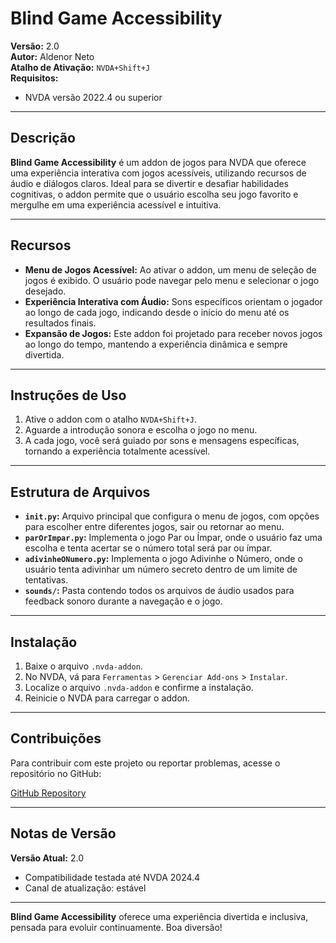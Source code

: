 # Blind Game Accessibility

**Versão:** 2.0  
**Autor:** Aldenor Neto  
**Atalho de Ativação:** `NVDA+Shift+J`  
**Requisitos:**  
- NVDA versão 2022.4 ou superior

---

## Descrição
**Blind Game Accessibility** é um addon de jogos para NVDA que oferece uma experiência interativa com jogos acessíveis, utilizando recursos de áudio e diálogos claros. Ideal para se divertir e desafiar habilidades cognitivas, o addon permite que o usuário escolha seu jogo favorito e mergulhe em uma experiência acessível e intuitiva.

---

## Recursos
- **Menu de Jogos Acessível:** Ao ativar o addon, um menu de seleção de jogos é exibido. O usuário pode navegar pelo menu e selecionar o jogo desejado.
- **Experiência Interativa com Áudio:** Sons específicos orientam o jogador ao longo de cada jogo, indicando desde o início do menu até os resultados finais.
- **Expansão de Jogos:** Este addon foi projetado para receber novos jogos ao longo do tempo, mantendo a experiência dinâmica e sempre divertida.

---

## Instruções de Uso
1. Ative o addon com o atalho `NVDA+Shift+J`.
2. Aguarde a introdução sonora e escolha o jogo no menu.
3. A cada jogo, você será guiado por sons e mensagens específicas, tornando a experiência totalmente acessível.

---

## Estrutura de Arquivos
- **`init.py`:** Arquivo principal que configura o menu de jogos, com opções para escolher entre diferentes jogos, sair ou retornar ao menu.
- **`parOrImpar.py`:** Implementa o jogo Par ou Ímpar, onde o usuário faz uma escolha e tenta acertar se o número total será par ou ímpar.
- **`adivinheONumero.py`:** Implementa o jogo Adivinhe o Número, onde o usuário tenta adivinhar um número secreto dentro de um limite de tentativas.
- **`sounds/`:** Pasta contendo todos os arquivos de áudio usados para feedback sonoro durante a navegação e o jogo.

---

## Instalação
1. Baixe o arquivo `.nvda-addon`.
2. No NVDA, vá para `Ferramentas` > `Gerenciar Add-ons` > `Instalar`.
3. Localize o arquivo `.nvda-addon` e confirme a instalação.
4. Reinicie o NVDA para carregar o addon.

---

## Contribuições
Para contribuir com este projeto ou reportar problemas, acesse o repositório no GitHub:

[GitHub Repository](https://github.com/Aldenor-Neto/Blind-Game-Accessibility)

---

## Notas de Versão
**Versão Atual:** 2.0  
- Compatibilidade testada até NVDA 2024.4
- Canal de atualização: estável

---

**Blind Game Accessibility** oferece uma experiência divertida e inclusiva, pensada para evoluir continuamente. Boa diversão!
